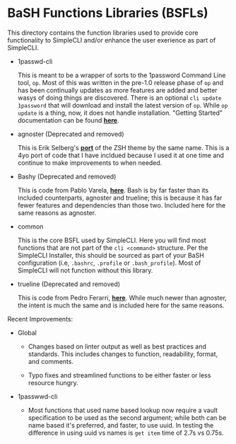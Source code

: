 BaSH Functions Libraries (BSFLs)
===

This directory contains the function libraries used to provide core functionality to SimpleCLI and/or enhance the user exerience as part of SimpleCLI.


* 1passwd-cli

  This is meant to be a wrapper of sorts to the 1password Command Line tool, `op`. Most of this was written in the pre-1.0 release phase of `op` and has been continually updates as more features are added and better wasys of doing things are discovered. There is an optional `cli update 1password` that will download and install the latest version of `op`. While `op update` is a thing, now, it does not handle installation. "Getting Started" documentation can be found **[here](https://support.1password.com/command-line-getting-started/)**.

* agnoster (Deprecated and removed)

  This is Erik Selberg's **[port](https://github.com/speedenator/agnoster-bash)** of the ZSH theme by the same name. This is a 4yo port of code that I have incldued because I used it at one time and continue to make improvements to when needed.

* Bashy (Deprecated and removed)

  This is code from Pablo Varela, **[here](https://github.com/pablopunk/bashy)**. Bash is by far faster than its included counterparts, agnoster and trueline; this is because it has far fewer features and dependencies than those two. Included here for the same reasons as agnoster.

* common

  This is the core BSFL used by SimpleCLI. Here you will find most functions that are not part of the `cli <command>` structure. Per the SimpleCLI Installer, this should be sourced as part of your BaSH configuration (i.e, `.bashrc`, `.profile` or `.bash_profile`). Most of SimpleCLI will not function without this library.

* trueline (Deprecated and removed)

  This is code from Pedro Ferarri, **[here](https://github.com/petobens/trueline)**. While much newer than agnoster, the intent is much the same and is included here for the same reasons.


Recent Improvements:

* Global

  * Changes based on linter output as well as best practices and standards. This includes changes to function, readability, format, and comments.

  * Typo fixes and streamlined functions to be either faster or less resource hungry.

* 1passwwd-cli

  * Most functions that used name based lookup now require a vault specification to be used as the second argument; while both can be name based it's preferred, and faster, to use uuid. In testing the difference in using uuid vs names is `get item` time of 2.7s vs 0.75s.

